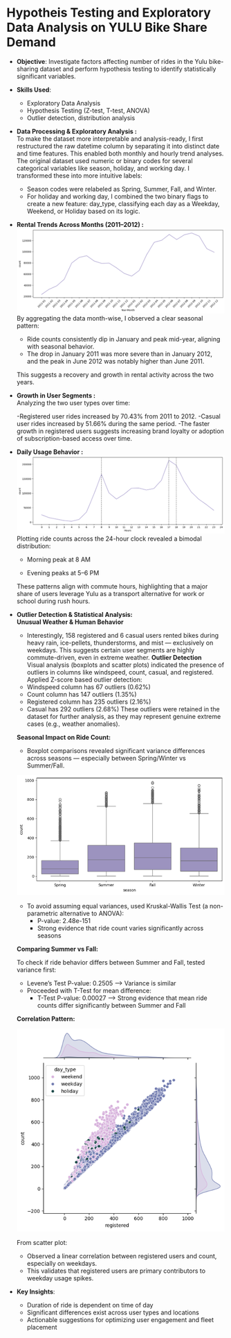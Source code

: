 #  Hypotheis Testing and Exploratory Data Analysis on YULU Bike Share Demand
- **Objective**: Investigate factors affecting number of rides in the Yulu bike-sharing dataset and perform hypothesis testing to identify statistically significant variables.
- **Skills Used**:
  - Exploratory Data Analysis
  - Hypothesis Testing (Z-test, T-test, ANOVA)
  - Outlier detection, distribution analysis
- **Data Processing & Exploratory Analysis :**<br/>
  To make the dataset more interpretable and analysis-ready, I first restructured the raw datetime column by separating it into distinct date and time features.      This enabled both monthly and hourly trend analyses.<br/>
  The original dataset used numeric or binary codes for several categorical variables like season, holiday, and working day. I transformed these into more
  intuitive labels:
    - Season codes were relabeled as Spring, Summer, Fall, and Winter.
    - For holiday and working day, I combined the two binary flags to create a new feature: day_type, classifying each day as a Weekday, Weekend, or Holiday based        on its logic.
- **Rental Trends Across Months (2011–2012) :**<br/>
  ![.](Plots/year_month.png)
  By aggregating the data month-wise, I observed a clear seasonal pattern:
  - Ride counts consistently dip in January and peak mid-year, aligning with seasonal behavior.
  - The drop in January 2011 was more severe than in January 2012, and the peak in June 2012 was notably higher than June 2011.

  This suggests a recovery and growth in rental activity across the two years.

- **Growth in User Segments :**<br/>
  Analyzing the two user types over time:

  -Registered user rides increased by 70.43% from 2011 to 2012.
  -Casual user rides increased by 51.66% during the same period.
  -The faster growth in registered users suggests increasing brand loyalty or adoption of subscription-based access over time.

- **Daily Usage Behavior :**<br/>
  ![..](Plots/hour_count.png)
  Plotting ride counts across the 24-hour clock revealed a bimodal distribution:
  - Morning peak at 8 AM

  - Evening peaks at 5–6 PM

  These patterns align with commute hours, highlighting that a major share of users leverage Yulu as a transport alternative for work or school during rush hours.
- **Outlier Detection & Statistical Analysis:** <br/>
  **Unusual Weather & Human Behavior** <br/>
  - Interestingly, 158 registered and 6 casual users rented bikes during heavy rain, ice-pellets, thunderstorms, and mist — exclusively on weekdays.
  This suggests certain user segments are highly commute-driven, even in extreme weather.
  **Outlier Detection** <br/>
  Visual analysis (boxplots and scatter plots) indicated the presence of outliers in columns like windspeed, count, casual, and registered.<br/>
  Applied Z-score based outlier detection:
  - Windspeed column has 67 outliers (0.62%)
  - Count column has 147 outliers (1.35%)
  - Registered column has 235 outliers (2.16%) 
  - Casual has 292 outliers (2.68%)
  These outliers were retained in the dataset for further analysis, as they may represent genuine extreme cases (e.g., weather anomalies).<br/>
  
  **Seasonal Impact on Ride Count:** <br/> 
  - Boxplot comparisons revealed significant variance differences across seasons — especially between Spring/Winter vs Summer/Fall.<br/>
  
  ![.](Plots/box_plot_season.png)
  
  - To avoid assuming equal variances, used Kruskal-Wallis Test (a non-parametric alternative to ANOVA):
    - P-value: 2.48e-151
    - Strong evidence that ride count varies significantly across seasons

  **Comparing Summer vs Fall:** <br/>
  
    To check if ride behavior differs between Summer and Fall, tested variance first:
    - Levene’s Test P-value: 0.2505 --> Variance is similar
    - Proceeded with T-Test for mean difference:
      - T-Test P-value: 0.00027 --> Strong evidence that mean ride counts differ significantly between Summer and Fall
        
  **Correlation Pattern:** <br/>
  
    ![.](Plots/scatter_reg.png)<br/>
    
    From scatter plot:<br/>
    - Observed a linear correlation between registered users and count, especially on weekdays.
    - This validates that registered users are primary contributors to weekday usage spikes.
  
- **Key Insights**:
  - Duration of ride is dependent on time of day
  - Significant differences exist across user types and locations
  - Actionable suggestions for optimizing user engagement and fleet placement
